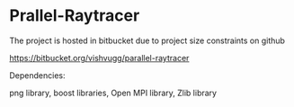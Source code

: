 Prallel-Raytracer
=================

The project is hosted in bitbucket due to project size constraints on github

https://bitbucket.org/vishvugg/parallel-raytracer

Dependencies:

png library,
boost libraries,
Open MPI library,
Zlib library
